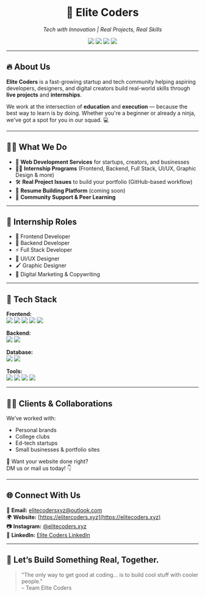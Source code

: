 <h1 align="center">🚀 Elite Coders</h1>
<p align="center"><i>Tech with Innovation | Real Projects, Real Skills</i></p>

<p align="center">
  <img src="https://img.shields.io/badge/Internship-Active-brightgreen?style=flat-square" />
  <img src="https://img.shields.io/badge/Tech%20Stack-Full%20Stack-blueviolet?style=flat-square" />
  <img src="https://img.shields.io/badge/Open%20Source-Contributions%20Welcome-yellow?style=flat-square" />
  <img src="https://img.shields.io/badge/Status-Building--in--Public-orange?style=flat-square" />
</p>

---

## 🔥 About Us

**Elite Coders** is a fast-growing startup and tech community helping aspiring developers, designers, and digital creators build real-world skills through **live projects** and **internships**.

We work at the intersection of **education** and **execution** — because the best way to learn is by doing. Whether you're a beginner or already a ninja, we've got a spot for you in our squad. 💻

---

## 👨‍💻 What We Do

- 💼 **Web Development Services** for startups, creators, and businesses
- 🧑‍🎓 **Internship Programs** (Frontend, Backend, Full Stack, UI/UX, Graphic Design & more)
- 🛠️ **Real Project Issues** to build your portfolio (GitHub-based workflow)
- 📄 **Resume Building Platform** (coming soon)
- 💬 **Community Support & Peer Learning**

---

## 👥 Internship Roles

- 🔷 Frontend Developer  
- 🔶 Backend Developer  
- ⚡ Full Stack Developer  
- 🎨 UI/UX Designer  
- 🖌️ Graphic Designer  
- 📢 Digital Marketing & Copywriting

---

## 🧰 Tech Stack

**Frontend:**  
<img src="https://img.shields.io/badge/-HTML5-E34F26?logo=html5&logoColor=white" />
<img src="https://img.shields.io/badge/-CSS3-1572B6?logo=css3&logoColor=white" />
<img src="https://img.shields.io/badge/-JavaScript-F7DF1E?logo=javascript&logoColor=black" />
<img src="https://img.shields.io/badge/-React-61DAFB?logo=react&logoColor=black" />
<img src="https://img.shields.io/badge/-TailwindCSS-38B2AC?logo=tailwindcss&logoColor=white" />

**Backend:**  
<img src="https://img.shields.io/badge/-Node.js-339933?logo=node.js&logoColor=white" />
<img src="https://img.shields.io/badge/-PHP-777BB4?logo=php&logoColor=white" />

**Database:**  
<img src="https://img.shields.io/badge/-MongoDB-47A248?logo=mongodb&logoColor=white" />
<img src="https://img.shields.io/badge/-MySQL-4479A1?logo=mysql&logoColor=white" />

**Tools:**  
<img src="https://img.shields.io/badge/-Figma-F24E1E?logo=figma&logoColor=white" />
<img src="https://img.shields.io/badge/-Postman-FF6C37?logo=postman&logoColor=white" />
<img src="https://img.shields.io/badge/-Git-F05032?logo=git&logoColor=white" />
<img src="https://img.shields.io/badge/-GitHub-181717?logo=github&logoColor=white" />

---

## 🧑‍💼 Clients & Collaborations

We’ve worked with:
- Personal brands
- College clubs
- Ed-tech startups
- Small businesses & portfolio sites

💌 Want your website done right?  
DM us or mail us today! 👇

---

## 🌐 Connect With Us

📧 **Email:** [elitecodersxyz@outlook.com](mailto:elitecodersxyz@outlook.com)  
🌍 **Website:** [https://elitercoders.xyz](https://elitecoders.xyz)  
📷 **Instagram:** [@elitecoders.xyz](https://instagram.com/elite_coders_)  
💬 **LinkedIn:** [Elite Coders LinkedIn](https://www.linkedin.com/company/elitecoders)

---

## 🏁 Let’s Build Something Real, Together.

> "The only way to get good at coding... is to build cool stuff with cooler people."  
> – Team Elite Coders

